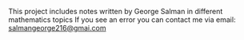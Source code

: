 This project includes notes written by George Salman in different mathematics topics
If you see an error you can contact me via email: salmangeorge216@gmai.com

